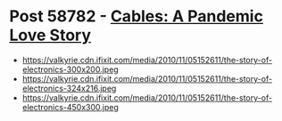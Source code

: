 # Post 58782 - [Cables: A Pandemic Love Story](https://www.ifixit.com/News/58782/cables-pandemic-love-story)

- https://valkyrie.cdn.ifixit.com/media/2010/11/05152611/the-story-of-electronics-300x200.jpeg
- https://valkyrie.cdn.ifixit.com/media/2010/11/05152611/the-story-of-electronics-324x216.jpeg
- https://valkyrie.cdn.ifixit.com/media/2010/11/05152611/the-story-of-electronics-450x300.jpeg
